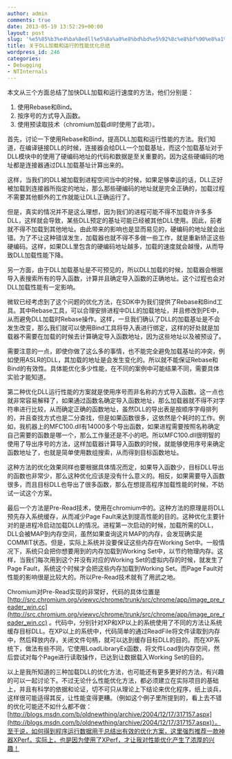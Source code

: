 ```yaml
---
author: admin
comments: true
date: 2013-05-19 13:52:29+00:00
layout: post
slug: '%e5%85%b3%e4%ba%8edll%e5%8a%a0%e8%bd%bd%e5%92%8c%e8%bf%90%e8%a1%8c%e6%80%a7%e8%83%bd%e4%bc%98%e5%8c%96%e6%80%bb%e7%bb%93'
title: 关于DLL加载和运行的性能优化总结
wordpress_id: 246
categories:
- Debugging
- NTInternals
---
```


本文从三个方面总结了加快DLL加载和运行速度的方法，他们分别是：  
  1. 使用Rebase和Bind。  
  2. 按序号的方式导入函数。  
  3. 使用预读取技术（chromium加载dll时使用了此项）。  

首先，讨论一下使用Rebase和Bind，提高DLL加载和运行性能的方法。我们知道，在编译链接DLL的时候，连接器会给DLL一个加载基址，而这个加载基址对于DLL模块中的使用了硬编码地址的代码和数据是至关重要的。因为这些硬编码的地址都是连接器通过DLL加载基址计算出来的。

这样，当我们的DLL被加载到进程空间当中的时候，如果足够幸运的话，DLL正好被加载到连接器所指定的地址，那么那些硬编码的地址就是完全正确的，加载过程不需要其他额外的工作就能让DLL正确运行了。

但是，真实的情况并不是这么理想，因为我们的进程可能不得不加载许许多多DLL，这样就会导致，某些DLL预定的基址可能已经被其他DLL使用。因此，前者就不得不加载到其他地址。由此带来的影响也是显而易见的，硬编码的地址就会出错。为了不让这种错误发生，加载器也就不得不多做一些工作，就是重新矫正这些硬编码。这样，如果DLL里包含的硬编码地址越多，加载的速度就会越慢，从而导致DLL加载性能下降。

另一方面，由于DLL加载基址是不可预见的，所以DLL加载的时候，加载器会根据导入表搜索所有的导入函数，计算并且确定导入函数的正确地址。这个过程也会对DLL加载性能有一定影响。

微软已经考虑到了这个问题的优化方法，在SDK中为我们提供了Rebase和Bind工具。其中Rebase工具，可以合理安排进程中DLL的加载地址，并且修改到PE中，从而避免DLL加载时Rebase操作。这样，一旦我们确认了DLL的加载基址是不会发生改变，那么我们就可以使用Bind工具将导入表进行绑定，这样的好处就是加载器不需要在加载的时候去计算确定导入函数地址，因为这些地址以及被预设了。

需要注意的一点，即使你做了这么多的事情，也不能完全避免加载基址的冲突，例如使用ASLR的DLL，其加载的地址是会发生变化的。所以就不能保证Rebase和Bind的有效性。具体能优化多少性能，在不同的案例中可能结果不同，需要具体实验才能知道。

第二种优化DLL运行性能的方案就是使用序号而非名称的方式导入函数。这一点也就非常容易解释了，如果通过函数名确定导入函数地址，那么加载器就不得不对字符串进行比较，从而确定正确的函数地址，虽然DLL的导出表是按顺序字母排列的，并且查找方式也是二分查找，但是如果函数很多，这依然是个耗时的工作。例如，我机器上的MFC100.dll有14000多个导出函数，如果进程需要按照名称确定自己需要的函数是哪一个，那么工作量还是不小的吧。所以MFC100.dll很明智的使用了导出序号的方法，这样加载器计算导入函数的时候，就能够使用序号来确定函数地址了，也就是简单使用数组搜索，从而得到目标函数地址。

这种方法的优化效果同样也要根据具体情况而定，如果导入函数少，目标DLL导出的函数也非常少，那么这种优化应该是没有什么意义的。相反，如果需要导入函数很多，而且目标DLL也导出了很多函数，那么在想提高程序加载性能的时候，不妨试一试这个方案。

最后一个方法是Pre-Read技术，使用在chromium中的。这种方法的原理是将DLL预先存入系统缓存，从而减少Page Fault来达到提高性能的目的。这种优化主要针对的是进程冷启动加载DLL的情况。进程第一次启动的时候，加载所需的DLL，DLL会被MAP到内存空间，虽然如果查询这片MAP的内存，会发现确实是COMMIT状态。但是，实际上系统并没要保证这些内存在Working Set中。一般情况下，系统只会把你想要用到的内存加载到Working Set中，以节约物理内存。这样，当我们每次用到这个并没有对应的Working Set的虚拟内存的时候，就发生了Page Fault，系统这个时候才会把这些内存加载到Working Set。而Page Fault对性能的影响很是比较大的。所以Pre-Read技术就有了用武之地。

Chromium对Pre-Read实现的非常好，代码的具体位置是[http://src.chromium.org/viewvc/chrome/trunk/src/chrome/app/image_pre_reader_win.cc](http://src.chromium.org/viewvc/chrome/trunk/src/chrome/app/image_pre_reader_win.cc) 。代码中，分别针对XP和XP以上的系统使用了不同的方法让系统缓存目标DLL。在XP以上的系统中，代码简单的通过ReadFile将文件读取到内存中，然后释放内存，关闭文件句柄，就可以达到缓存目标DLL的目的。而在XP系统下，做法有些不同，它使用LoadLibraryEx函数，将文件Load到内存空间，然后尝试对每个Page进行读取操作，已达到让数据载入Working Set的目的。

以上是我所知道的三种加载DLL的优化方法，也可能还有更多更好的方法，有兴趣的可以一起讨论下。不过无论什么性能优化方法，都必须建立在实际项目的基础上，并且有科学的依据和论证，切不可只从理论上下结论来优化程序，纸上谈兵，这样很可能适得其反，让性能变得更糟。（例如这个例子里所提到的，看上去不错的优化可能还不如什么都不做：[http://blogs.msdn.com/b/oldnewthing/archive/2004/12/17/317157.aspx](http://blogs.msdn.com/b/oldnewthing/archive/2004/12/17/317157.aspx)）。至于说，如何得到程序运行数据用于总结出有效的优化方案，这里强烈推荐一款神器XPerf。实际上，也是因为使用了XPerf，才让我对性能优化产生了浓厚的兴趣！
